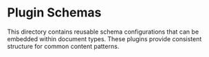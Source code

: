 # Plugin Schemas

This directory contains reusable schema configurations that can be embedded within document types. These plugins provide consistent structure for common content patterns.
